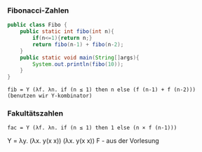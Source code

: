 ### Fibonacci-Zahlen 
```java
public class Fibo {
    public static int fibo(int n){
        if(n<=1){return n;}
        return fibo(n-1) + fibo(n-2);
    }
    public static void main(String[]args){
        System.out.println(fibo(10));
    }
}

```
```lambda
fib = Y (λf. λn. if (n ≤ 1) then n else (f (n-1) + f (n-2)))
(benutzen wir Y-kombinator)
```
### Fakultätszahlen
```lambda
fac = Y (λf. λn. if (n ≤ 1) then 1 else (n × f (n-1)))
```
Y = λy. (λx. y(x x)) (λx. y(x x)) F - aus der Vorlesung